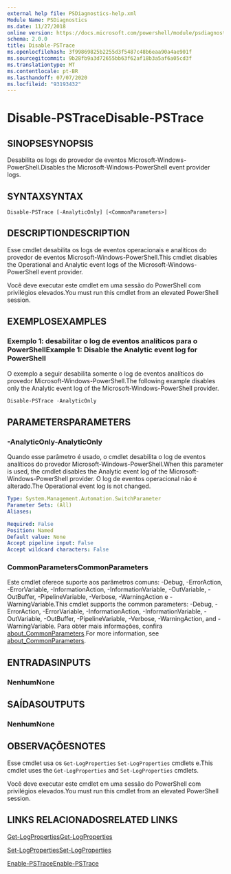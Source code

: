 ```yaml
---
external help file: PSDiagnostics-help.xml
Module Name: PSDiagnostics
ms.date: 11/27/2018
online version: https://docs.microsoft.com/powershell/module/psdiagnostics/disable-pstrace?view=powershell-6&WT.mc_id=ps-gethelp
schema: 2.0.0
title: Disable-PSTrace
ms.openlocfilehash: 3f99869825b2255d3f5487c48b6eaa90a4ae901f
ms.sourcegitcommit: 9b28fb9a3d72655bb63f62af18b3a5af6a05cd3f
ms.translationtype: MT
ms.contentlocale: pt-BR
ms.lasthandoff: 07/07/2020
ms.locfileid: "93193432"
---
```

# <span data-ttu-id="23c86-102">Disable-PSTrace</span><span class="sxs-lookup"><span data-stu-id="23c86-102">Disable-PSTrace</span></span>

## <span data-ttu-id="23c86-103">SINOPSE</span><span class="sxs-lookup"><span data-stu-id="23c86-103">SYNOPSIS</span></span>
<span data-ttu-id="23c86-104">Desabilita os logs do provedor de eventos Microsoft-Windows-PowerShell.</span><span class="sxs-lookup"><span data-stu-id="23c86-104">Disables the Microsoft-Windows-PowerShell event provider logs.</span></span>

## <span data-ttu-id="23c86-105">SYNTAX</span><span class="sxs-lookup"><span data-stu-id="23c86-105">SYNTAX</span></span>

```
Disable-PSTrace [-AnalyticOnly] [<CommonParameters>]
```

## <span data-ttu-id="23c86-106">DESCRIPTION</span><span class="sxs-lookup"><span data-stu-id="23c86-106">DESCRIPTION</span></span>

<span data-ttu-id="23c86-107">Esse cmdlet desabilita os logs de eventos operacionais e analíticos do provedor de eventos Microsoft-Windows-PowerShell.</span><span class="sxs-lookup"><span data-stu-id="23c86-107">This cmdlet disables the Operational and Analytic event logs of the Microsoft-Windows-PowerShell event provider.</span></span>

<span data-ttu-id="23c86-108">Você deve executar este cmdlet em uma sessão do PowerShell com privilégios elevados.</span><span class="sxs-lookup"><span data-stu-id="23c86-108">You must run this cmdlet from an elevated PowerShell session.</span></span>

## <span data-ttu-id="23c86-109">EXEMPLOS</span><span class="sxs-lookup"><span data-stu-id="23c86-109">EXAMPLES</span></span>

### <span data-ttu-id="23c86-110">Exemplo 1: desabilitar o log de eventos analíticos para o PowerShell</span><span class="sxs-lookup"><span data-stu-id="23c86-110">Example 1: Disable the Analytic event log for PowerShell</span></span>

<span data-ttu-id="23c86-111">O exemplo a seguir desabilita somente o log de eventos analíticos do provedor Microsoft-Windows-PowerShell.</span><span class="sxs-lookup"><span data-stu-id="23c86-111">The following example disables only the Analytic event log of the Microsoft-Windows-PowerShell provider.</span></span>

```powershell
Disable-PSTrace -AnalyticOnly
```

## <span data-ttu-id="23c86-112">PARAMETERS</span><span class="sxs-lookup"><span data-stu-id="23c86-112">PARAMETERS</span></span>

### <span data-ttu-id="23c86-113">-AnalyticOnly</span><span class="sxs-lookup"><span data-stu-id="23c86-113">-AnalyticOnly</span></span>

<span data-ttu-id="23c86-114">Quando esse parâmetro é usado, o cmdlet desabilita o log de eventos analíticos do provedor Microsoft-Windows-PowerShell.</span><span class="sxs-lookup"><span data-stu-id="23c86-114">When this parameter is used, the cmdlet disables the Analytic event log of the Microsoft-Windows-PowerShell provider.</span></span> <span data-ttu-id="23c86-115">O log de eventos operacional não é alterado.</span><span class="sxs-lookup"><span data-stu-id="23c86-115">The Operational event log is not changed.</span></span>

```yaml
Type: System.Management.Automation.SwitchParameter
Parameter Sets: (All)
Aliases:

Required: False
Position: Named
Default value: None
Accept pipeline input: False
Accept wildcard characters: False
```

### <span data-ttu-id="23c86-116">CommonParameters</span><span class="sxs-lookup"><span data-stu-id="23c86-116">CommonParameters</span></span>
<span data-ttu-id="23c86-117">Este cmdlet oferece suporte aos parâmetros comuns: -Debug, -ErrorAction, -ErrorVariable, -InformationAction, -InformationVariable, -OutVariable, -OutBuffer, -PipelineVariable, -Verbose, -WarningAction e -WarningVariable.</span><span class="sxs-lookup"><span data-stu-id="23c86-117">This cmdlet supports the common parameters: -Debug, -ErrorAction, -ErrorVariable, -InformationAction, -InformationVariable, -OutVariable, -OutBuffer, -PipelineVariable, -Verbose, -WarningAction, and -WarningVariable.</span></span> <span data-ttu-id="23c86-118">Para obter mais informações, confira [about_CommonParameters](http://go.microsoft.com/fwlink/?LinkID=113216).</span><span class="sxs-lookup"><span data-stu-id="23c86-118">For more information, see [about_CommonParameters](http://go.microsoft.com/fwlink/?LinkID=113216).</span></span>

## <span data-ttu-id="23c86-119">ENTRADAS</span><span class="sxs-lookup"><span data-stu-id="23c86-119">INPUTS</span></span>

### <span data-ttu-id="23c86-120">Nenhum</span><span class="sxs-lookup"><span data-stu-id="23c86-120">None</span></span>

## <span data-ttu-id="23c86-121">SAÍDAS</span><span class="sxs-lookup"><span data-stu-id="23c86-121">OUTPUTS</span></span>

### <span data-ttu-id="23c86-122">Nenhum</span><span class="sxs-lookup"><span data-stu-id="23c86-122">None</span></span>

## <span data-ttu-id="23c86-123">OBSERVAÇÕES</span><span class="sxs-lookup"><span data-stu-id="23c86-123">NOTES</span></span>

<span data-ttu-id="23c86-124">Esse cmdlet usa os `Get-LogProperties` `Set-LogProperties` cmdlets e.</span><span class="sxs-lookup"><span data-stu-id="23c86-124">This cmdlet uses the `Get-LogProperties` and `Set-LogProperties` cmdlets.</span></span>

<span data-ttu-id="23c86-125">Você deve executar este cmdlet em uma sessão do PowerShell com privilégios elevados.</span><span class="sxs-lookup"><span data-stu-id="23c86-125">You must run this cmdlet from an elevated PowerShell session.</span></span>

## <span data-ttu-id="23c86-126">LINKS RELACIONADOS</span><span class="sxs-lookup"><span data-stu-id="23c86-126">RELATED LINKS</span></span>

[<span data-ttu-id="23c86-127">Get-LogProperties</span><span class="sxs-lookup"><span data-stu-id="23c86-127">Get-LogProperties</span></span>](Get-LogProperties.md)

[<span data-ttu-id="23c86-128">Set-LogProperties</span><span class="sxs-lookup"><span data-stu-id="23c86-128">Set-LogProperties</span></span>](Set-LogProperties.md)

[<span data-ttu-id="23c86-129">Enable-PSTrace</span><span class="sxs-lookup"><span data-stu-id="23c86-129">Enable-PSTrace</span></span>](Enable-PSTrace.md)

